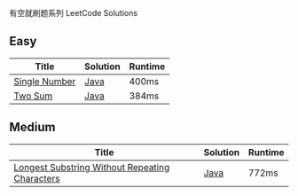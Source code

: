 有空就刷题系列 LeetCode Solutions


## Easy

| Title | Solution | Runtime 
| --- | --- | --- 
| [Single Number](https://oj.leetcode.com/problems/single-number) | [Java](https://github.com/cleverUtd/leetcode/blob/master/src/main/java/singleNumber/SingleNumber.java) | 400ms 
| [Two Sum](https://oj.leetcode.com/problems/two-sum) | [Java](https://github.com/cleverUtd/leetcode/blob/master/src/main/java/twoSum/TwoSum.java) | 384ms 


## Medium

| Title | Solution | Runtime 
| --- | --- | --- 
| [Longest Substring Without Repeating Characters](https://oj.leetcode.com/problems/longest-substring-without-repeating-characters) | [Java](https://github.com/cleverUtd/leetcode/blob/master/src/main/java/longestSubstringWithoutRepeatingCharacters/LongestSubstringWithoutRepeatingCharacters.java) | 772ms 